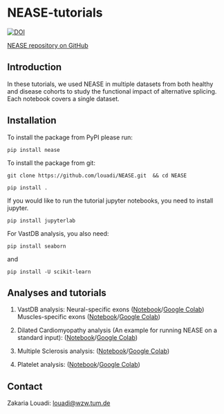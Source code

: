 
# NEASE-tutorials

[![DOI](https://zenodo.org/badge/357838217.svg)](https://zenodo.org/badge/latestdoi/357838217)

[NEASE repository on GitHub](https://github.com/louadi/NEASE)


## Introduction

In these tutorials, we used NEASE in multiple datasets from both healthy and disease cohorts to study the functional impact of alternative splicing.
Each notebook covers a single dataset.


## Installation

To install the package from PyPI please run:

`pip install nease` 

To install the package from git:

`git clone https://github.com/louadi/NEASE.git  && cd NEASE`

`pip install .`

If you would like to run the tutorial jupyter notebooks, you need to install jupyter.

`pip install jupyterlab`


For VastDB analysis, you also need:

`pip install seaborn`

and

`pip install -U scikit-learn`


## Analyses and tutorials


1. VastDB analysis:  Neural-specific exons
([Notebook](https://github.com/louadi/NEASE-tutorials/blob/main/VastDB-analysis-Neural.ipynb)/[Google Colab](https://colab.research.google.com/github/louadi/NEASE-tutorials/blob/main/VastDB-analysis-Neural.ipynb))
 Muscles-specific exons
([Notebook](https://github.com/louadi/NEASE-tutorials/blob/main/VastDB-analysis_Muscles.ipynb)/[Google Colab](https://colab.research.google.com/github/louadi/NEASE-tutorials/blob/main/VastDB-analysis_Muscles.ipynb))



2. Dilated Cardiomyopathy  analysis (An example for running NEASE on a standard input):
([Notebook](https://github.com/louadi/NEASE-tutorials/blob/main/DCM_analysis.ipynb)/[Google Colab](https://colab.research.google.com/github/louadi/NEASE-tutorials/blob/main/DCM_analysis.ipynb))


3.  Multiple Sclerosis analysis: 
([Notebook](https://github.com/louadi/NEASE-tutorials/blob/main/MS.ipynb)/[Google Colab](https://colab.research.google.com/github/louadi/NEASE-tutorials/blob/main/MS.ipynb))




4.  Platelet analysis: 
([Notebook](https://github.com/louadi/NEASE-tutorials/blob/main/Platelet_data.ipynb)/[Google Colab](https://colab.research.google.com/github/louadi/NEASE-tutorials/blob/main/Platelet_data.ipynb))




## Contact 
Zakaria Louadi: louadi@wzw.tum.de
